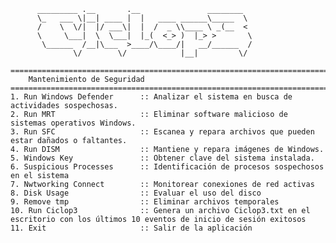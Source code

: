           _________ .__       .__               ________
          \_   ___ \|__| ____ |  |   ____ ______\_____  \
          /    \  \/|  |/ ___\|  |  /  _ \\____ \ _(__  <
          \     \___|  \  \___|  |_(  <_> )  |_> >       \
           \______  /__|\___  >____/\____/|   __/______  /
                  \/        \/            |__|         \/
                  
    ==============================================================================
        Mantenimiento de Seguridad
    ===================================================================================
    1. Run Windows Defender      :: Analizar el sistema en busca de actividades sospechosas.
    2. Run MRT                   :: Eliminar software malicioso de sistemas operativos Windows.
    3. Run SFC                   :: Escanea y repara archivos que pueden estar dañados o faltantes.
    4. Run DISM                  :: Mantiene y repara imágenes de Windows.
    5. Windows Key               :: Obtener clave del sistema instalada.
    6. Suspicious Processes      :: Identificación de procesos sospechosos en el sistema
    7. Nwtworking Connect        :: Monitorear conexiones de red activas
    8. Disk Usage                :: Evaluar el uso del disco
    9. Remove tmp                :: Eliminar archivos temporales
    10. Run Ciclop3              :: Genera un archivo Ciclop3.txt en el escritorio con los últimos 10 eventos de inicio de sesión exitosos
    11. Exit                     :: Salir de la aplicación
